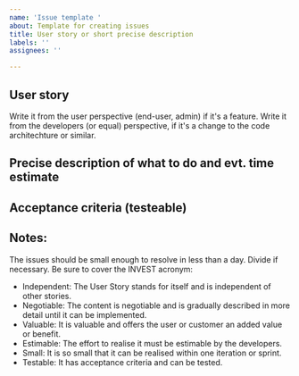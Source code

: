 ```yaml
---
name: 'Issue template '
about: Template for creating issues
title: User story or short precise description
labels: ''
assignees: ''

---
```


## User story
Write it from the user perspective (end-user, admin) if it's a feature.
Write it from the developers (or equal) perspective, if it's a change to the code architechture or 
similar.

## Precise description of what to do and evt. time estimate

## Acceptance criteria (testeable)

## Notes:
The issues should be small enough to resolve in less than a day.
Divide if necessary.
Be sure to cover the INVEST acronym:
- Independent: The User Story stands for itself and is independent of other stories.
- Negotiable: The content is negotiable and is gradually described in more detail until it can be implemented.
- Valuable: It is valuable and offers the user or customer an added value or benefit.
- Estimable: The effort to realise it must be estimable by the developers.
- Small: It is so small that it can be realised within one iteration or sprint.
- Testable: It has acceptance criteria and can be tested.
